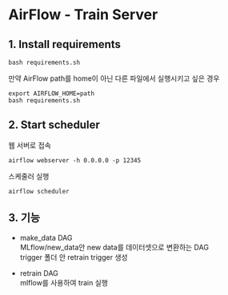 # AirFlow - Train Server

## 1. Install requirements

```
bash requirements.sh
```
만약 AirFlow path를 home이 아닌 다른 파일에서 실행시키고 싶은 경우
```
export AIRFLOW_HOME=path
bash requirements.sh
```


## 2. Start scheduler
웹 서버로 접속
```
airflow webserver -h 0.0.0.0 -p 12345
```

스케줄러 실행
```
airflow scheduler
```

## 3. 기능
- make_data DAG    
    MLflow/new_data안 new data를 데이터셋으로 변환하는 DAG    
    trigger 폴더 안 retrain trigger 생성    

- retrain DAG    
    mlflow를 사용하여 train 실행

